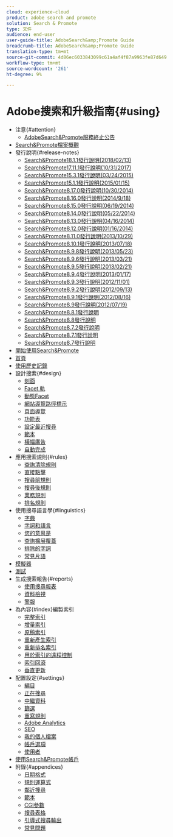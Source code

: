 ```yaml
---
cloud: experience-cloud
product: adobe search and promote
solution: Search & Promote
type: 文件
audience: end-user
user-guide-title: AdobeSearch&amp;Promote Guide
breadcrumb-title: AdobeSearch&amp;Promote Guide
translation-type: tm+mt
source-git-commit: 4d86ec6033843099c61a4af4f87a9963fe87d649
workflow-type: tm+mt
source-wordcount: '261'
ht-degree: 9%

---
```



# Adobe搜索和升級指南{#using}

+ 注意{#attention}
   + [AdobeSearch&amp;Promote服務終止公告](sp-eol.md)
+ [Search&amp;Promote檔案概觀](sp-home.md)
+ 發行說明{#release-notes}
   + [Search&amp;Promote18.1.1發行說明(2018/02/13)](c-searchpromote-release-notes/c-rn-02-13-18-version-1811.md)
   + [Search&amp;Promote17.11.1發行說明(10/31/2017)](c-searchpromote-release-notes/c-rn-10-31-17-version-1711.md)
   + [Search&amp;Promote15.3.1發行說明(03/24/2015)](c-searchpromote-release-notes/c-rn-03-19-15-version-153.md)
   + [Search&amp;Promote15.1.1發行說明(2015/01/15)](c-searchpromote-release-notes/c-rn-01-15-15-version-151.md)
   + [Search&amp;Promote8.17.0發行說明(10/30/2014)](c-searchpromote-release-notes/c-rn-10-30-14-version-817.md)
   + [Search&amp;Promote8.16.0發行說明(2014/9/18)](c-searchpromote-release-notes/c-rn-09-18-14-version-816.md)
   + [Search&amp;Promote8.15.0發行說明(06/19/2014)](c-searchpromote-release-notes/c-rn-06-19-14-version-815.md)
   + [Search&amp;Promote8.14.0發行說明(05/22/2014)](c-searchpromote-release-notes/c-rn-05-22-14-version-814.md)
   + [Search&amp;Promote8.13.0發行說明(04/16/2014)](c-searchpromote-release-notes/c-rn-04-16-14-version-813.md)
   + [Search&amp;Promote8.12.0發行說明(01/16/2014)](c-searchpromote-release-notes/c-rn-01-16-14-version-812.md)
   + [Search&amp;Promote8.11.0發行說明(2013/10/29)](c-searchpromote-release-notes/c-rn-10-17-13-version-811.md)
   + [Search&amp;Promote8.10.1發行說明(2013/07/18)](c-searchpromote-release-notes/c-rn-07-18-13-version-810.md)
   + [Search&amp;Promote8.9.8發行說明(2013/05/23)](c-searchpromote-release-notes/c-rn-05-23-13-version-898.md)
   + [Search&amp;Promote8.9.6發行說明(2013/03/21)](c-searchpromote-release-notes/c-rn-03-21-13-version-896.md)
   + [Search&amp;Promote8.9.5發行說明(2013/02/21)](c-searchpromote-release-notes/c-rn-02-21-13-version-895.md)
   + [Search&amp;Promote8.9.4發行說明(2013/01/17)](c-searchpromote-release-notes/c-rn-01-17-13-version-894.md)
   + [Search&amp;Promote8.9.3發行說明(2012/11/01)](c-searchpromote-release-notes/c-rn-11-01-12-version-893.md)
   + [Search&amp;Promote8.9.2發行說明(2012/09/13)](c-searchpromote-release-notes/c-rn-09-13-12-version-892.md)
   + [Search&amp;Promote8.9.1發行說明(2012/08/16)](c-searchpromote-release-notes/c-rn-08-16-12-version-891.md)
   + [Search&amp;Promote8.9發行說明(2012/07/19)](c-searchpromote-release-notes/c-rn-07-19-12-version-89.md)
   + [Search&amp;Promote8.8.1發行說明](c-searchpromote-release-notes/c-rn-05-31-12-version-881.md)
   + [Search&amp;Promote8.8發行說明](c-searchpromote-release-notes/c-rn-04-26-12-version-88.md)
   + [Search&amp;Promote8.7.2發行說明](c-searchpromote-release-notes/c-maintenance-release-03-29-12-version-872.md)
   + [Search&amp;Promote8.7.1發行說明](c-searchpromote-release-notes/c-maintenance-release-02-23-12-version-871.md)
   + [Search&amp;Promote8.7發行說明](c-searchpromote-release-notes/c-maintenance-release-01-19-12-version-870.md)
+ [開始使用Search&amp;Promote](c-getting-started.md)
+ [首頁](c-about-home.md)
+ [使用歷史記錄](t-using-the-history-option.md)
+ 設計搜索{#design}
   + [刻面](c-about-design-menu/c-about-facets.md)
   + [Facet 軌](c-about-design-menu/c-about-facet-rails.md)
   + [動態Facet](c-about-design-menu/c-about-dynamic-facets.md)
   + [網站導覽路徑標示](c-about-design-menu/c-about-breadcrumbs.md)
   + [頁面導覽](c-about-design-menu/c-about-page-navigation.md)
   + [功能表](c-about-design-menu/c-about-menus.md)
   + [設定最近搜尋](c-about-design-menu/t-configuring-recent-searches.md)
   + [範本](c-about-design-menu/c-about-templates.md)
   + [橫幅廣告](c-about-design-menu/c-about-banners.md)
   + [自動完成](c-about-auto-complete.md)
+ 應用搜索規則{#rules}
   + [查詢清除規則](c-about-rules-menu/c-about-query-cleaning-rules.md)
   + [直接點擊](c-about-rules-menu/c-about-direct-hits.md)
   + [搜尋前規則](c-about-rules-menu/c-about-pre-search-rules.md)
   + [搜尋後規則](c-about-rules-menu/c-about-post-search-rules.md)
   + [業務規則](c-about-rules-menu/c-about-business-rules.md)
   + [排名規則](c-about-rules-menu/c-about-ranking-rules.md)
+ 使用搜尋語言學{#linguistics}
   + [字典](c-about-linguistics-menu/c-about-dictionaries.md)
   + [字詞和語言](c-about-linguistics-menu/c-about-words-and-language.md)
   + [您的意思是](c-about-linguistics-menu/c-about-did-you-mean.md)
   + [查詢擴展覆蓋](c-about-linguistics-menu/c-about-query-expansion-overrides.md)
   + [排除的字詞](c-about-linguistics-menu/c-about-excluded-words.md)
   + [常見片語](c-about-linguistics-menu/c-about-common-phrases.md)
+ [模擬器](c-about-simulator.md)
+ [測試](c-about-staging.md)
+ 生成搜索報告{#reports}
   + [使用搜尋報表](c-about-reports-menu/c-about-reports-menu.md)
   + [資料檢視](c-about-reports-menu/c-about-data-views.md)
   + [警報](c-about-reports-menu/c-about-alerts.md)
+ 為內容{#index}編製索引
   + [完整索引](c-about-index-menu/c-about-full-index.md)
   + [增量索引](c-about-index-menu/c-about-incremental-index.md)
   + [原稿索引](c-about-index-menu/c-about-scripted-index.md)
   + [重新產生索引](c-about-index-menu/c-about-regenerate-index.md)
   + [重新排名索引](c-about-index-menu/c-about-re-rank-index.md)
   + [用於索引的遠程控制](c-about-index-menu/c-about-remote-control-for-indexing.md)
   + [索引回滾](c-about-index-menu/c-about-rollback-for-indexes.md)
   + [垂直更新](c-about-index-menu/c-about-vertical-updates.md)
+ 配置設定{#settings}
   + [編目](c-about-settings-menu/c-about-crawling-menu.md)
   + [正在搜尋](c-about-settings-menu/c-about-searching-menu.md)
   + [中繼資料](c-about-settings-menu/c-about-metadata-menu.md)
   + [篩選](c-about-settings-menu/c-about-filtering-menu.md)
   + [重寫規則](c-about-settings-menu/c-about-rewrite-rules-menu.md)
   + [Adobe Analytics](c-about-settings-menu/c-about-adobe-analytics-menu.md)
   + [SEO](c-about-settings-menu/c-about-seo.md)
   + [我的個人檔案](c-about-settings-menu/c-about-my-profile-menu.md)
   + [帳戶選項](c-about-settings-menu/c-about-account-options-menu.md)
   + [使用者](c-about-settings-menu/c-about-users-menu.md)
+ [使用Search&amp;Promote帳戶](c-about-accounts-menu.md)
+ 附錄{#appendices}
   + [日期格式](c-appendices/r-date-formats.md)
   + [規則運算式](c-appendices/r-regular-expressions.md)
   + [鄰近搜尋](c-appendices/r-about-proximity-search.md)
   + [範本](c-appendices/c-templates.md)
   + [CGI參數](c-appendices/c-cgiparameters.md)
   + [搜尋表格](c-appendices/c-searchforms.md)
   + [引導式搜尋輸出](c-appendices/c-guidedsearchoutput.md)
   + [常見問題](c-appendices/c-faq.md)
